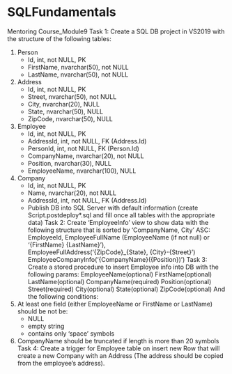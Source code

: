 # SQLFundamentals
Mentoring Course_Module9
Task 1:
Create a SQL DB project in VS2019 with the structure of the following tables:
1. Person
     - Id, int, not NULL, PK
     - FirstName, nvarchar(50), not NULL
     - LastName, nvarchar(50), not NULL
2. Address
     - Id, int, not NULL, PK
     - Street, nvarchar(50), not NULL
     - City, nvarchar(20), NULL
     - State, nvarchar(50), NULL
     - ZipCode, nvarchar(50), NULL
3. Employee
    - Id, int, not NULL, PK
    - AddressId, int, not NULL, FK (Address.Id)
    - PersonId, int, not NULL, FK (Person.Id)
    - CompanyName, nvarchar(20), not NULL
    - Position, nvarchar(30), NULL
    - EmployeeName, nvarchar(100), NULL
3. Company
    - Id, int, not NULL, PK
    - Name, nvarchar(20), not NULL
    - AddressId, int, not NULL, FK (Address.Id)
    - Publish DB into SQL Server with default information (create Script.postdeploy*.sql and fill once all tables with the appropriate data)
Task 2:
Create ‘EmployeeInfo’ view to show data with the following structure that is sorted by ‘CompanyName, City’ ASC:
EmployeeId,
EmployeeFullName (EmployeeName (if not null) or ‘{FirstName} {LastName}’),
EmployeeFullAddress(‘{ZipCode}_{State}, {City}-{Street}’)
EmployeeCompanyInfo(‘{CompanyName}({Position})’)
Task 3:
Create a stored procedure to insert Employee info into DB with the following params:
EmployeeName(optional)
FirstName(optional)
LastName(optional)
CompanyName(required)
Position(optional)
Street(required)
City(optional)
State(optional)
ZipCode(optional)
And the following conditions:
1. At least one field (either EmployeeName  or FirstName or LastName) should be not be:
    - NULL
    - empty string
    - contains only ‘space’ symbols
2. CompanyName should be truncated if length is more than 20 symbols
Task 4:
Create a trigger for Employee table on insert new Row that will create a new Company with an Address (The address should be copied from the employee’s address).
